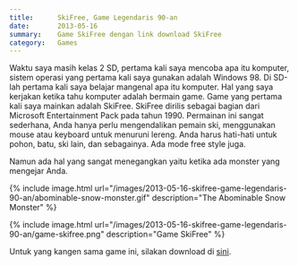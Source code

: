 ```yaml
---
title:      SkiFree, Game Legendaris 90-an
date:       2013-05-16
summary:    Game SkiFree dengan link download SkiFree
category:   Games
---
```


Waktu saya masih kelas 2 SD, pertama kali saya mencoba apa itu komputer, sistem operasi yang pertama kali saya gunakan adalah Windows 98. Di SD-lah pertama kali saya belajar mangenal apa itu komputer. Hal yang saya kerjakan ketika tahu komputer adalah bermain game. Game yang pertama kali saya mainkan adalah SkiFree. SkiFree dirilis sebagai bagian dari Microsoft Entertainment Pack pada tahun 1990. Permainan ini sangat sederhana,  Anda hanya perlu mengendalikan pemain ski, menggunakan mouse atau keyboard untuk menuruni lereng. Anda harus hati-hati untuk pohon, batu, ski lain, dan sebagainya. Ada mode free style juga.

Namun ada hal yang sangat menegangkan yaitu ketika ada monster yang mengejar Anda.

{% include image.html url="/images/2013-05-16-skifree-game-legendaris-90-an/abominable-snow-monster.gif" description="The Abominable Snow Monster" %}

{% include image.html url="/images/2013-05-16-skifree-game-legendaris-90-an/game-skifree.png" description="Game SkiFree" %}

Untuk yang kangen sama game ini, silakan download di [sini](http://ski.ihoc.net/).

